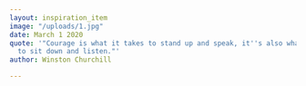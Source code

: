 ```yaml
---
layout: inspiration_item
image: "/uploads/1.jpg"
date: March 1 2020
quote: '"Courage is what it takes to stand up and speak, it''s also what it takes
  to sit down and listen."'
author: Winston Churchill

---
```

